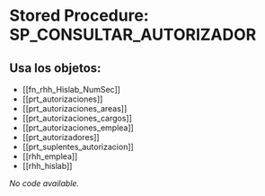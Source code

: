 # Stored Procedure: SP_CONSULTAR_AUTORIZADOR

## Usa los objetos:
- [[fn_rhh_Hislab_NumSec]]
- [[prt_autorizaciones]]
- [[prt_autorizaciones_areas]]
- [[prt_autorizaciones_cargos]]
- [[prt_autorizaciones_emplea]]
- [[prt_autorizadores]]
- [[prt_suplentes_autorizacion]]
- [[rhh_emplea]]
- [[rhh_hislab]]

*No code available.*
